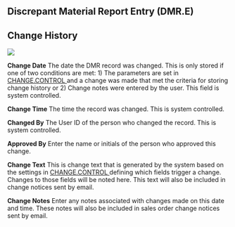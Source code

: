 ##  Discrepant Material Report Entry (DMR.E)

<PageHeader />

##  Change History

![](images/DMR-E-4.jpg)

**Change Date** The date the DMR record was changed. This is only stored if one of two conditions are met: 1) The parameters are set in [ CHANGE.CONTROL ](../../../../ACE-OVERVIEW/ACE-ENTRY/CHANGE-CONTROL/README.md) and a change was made that met the criteria for storing change history or 2) Change notes were entered by the user. This field is system controlled.   
  
**Change Time** The time the record was changed. This is system controlled.  
  
**Changed By** The User ID of the person who changed the record. This is
system controlled.  
  
**Approved By** Enter the name or initials of the person who approved this
change.  
  
**Change Text** This is change text that is generated by the system based on the settings in [ CHANGE.CONTROL ](../../../../ACE-OVERVIEW/ACE-ENTRY/CHANGE-CONTROL/README.md) defining which fields trigger a change. Changes to those fields will be noted here. This text will also be included in change notices sent by email.   
  
**Change Notes** Enter any notes associated with changes made on this date and
time. These notes will also be included in sales order change notices sent by
email.  
  
  
<badge text= "Version 8.10.57" vertical="middle" />

<PageFooter />